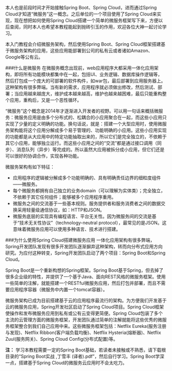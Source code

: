 本人也是前段时间才开始接触Spring Boot、Spring Cloud，进而通过Spring Cloud才知道“微服务”这一概念。之后单位的一个项目使用了Spring Cloud来实现，现在想把如何使用Spring Cloud搭建一个简单的微服务框架写下来，方便以后查阅，同时本人也希望本教程能起到抛砖引玉的作用，欢迎各位大神一起讨论学习。

本入门教程会介绍微服务架构，然后使用Spring Boot、Spring Cloud框架搭建基于微服务架构的应用，这些应用能部署到公司的私有云或者诸如Amazon、Google等公有云。

###什么是微服务
在微服务概念出现前，web应用程序大都采用一体化应用架构，即将所有功能模块都集中在一起，包括UI、业务逻辑、数据库操作逻辑等，然后打包成一个庞大的可部署的软件构件，如war包，最后部署到应用服务器上。这种架构有很多弊端。当有新的需求，应用程序就必须做出修改，然后测试、部署；当应用越来越庞大，维护成本越来越高，维护也越来越困难，最后只能重构整个应用，重构后，又是一个恶性循环。

“微服务”这个概念是2014年才逐渐进入开发者的视野。可以用一句话来概括微服务：微服务应用是由多个分布式的、松耦合的小应用聚合在一起，而这些小应用只实现了少量的定义明确的功能。换句话说，就是：搭建一个大型应用时，使用微服务架构能将这个应用分解成多个易于管理的、功能明确的小应用。这些小应用实现的功能都是从大应用中的特定功能抽取出来的，所以它们是完全独立的，不依赖于其它小应用，能够独立运行。而这些小应用之间的“交流”都是通过接口调用（同步）、消息队列（异步）等完成的。所以虽然大应用被拆分成小应用，但它们还是可以很好的协调合作，实现各种功能。

微服务架构有如下特征：

- 应用程序的逻辑被分解成多个功能明确的、具有明确责任边界的细粒度组件——微服务。
- 每个微服务都拥有自己独立的业务domain（可以理解为实体类）；完全独立，不依赖于其它任何组件；能够被多个应用程序重用。
- 微服务之间的交流基于一些基本规则。服务提供者和服务消费者之间的数据交换采用轻量级通信协议，如：HTTP和JSON。
- 微服务底层的实现具有编程语言、平台无关性。因为微服务间的交流是基于“技术无关性协议”（technology-neutral protocol），最常见的是JSON。这意味着微服务应用可以使用多种语言、技术进行搭建。

###为什么使用Spring Cloud搭建微服务应用
一体化应用架构有很多弊端，Spring开发团队发现有很多开发团队逐渐摒弃这种架构，转而向分布式应用方向研究。为应付这种转变，Spring开发团队启动了两个项目：Spring Boot和Spring Cloud。

Spring Boot是一个重新构想的Spring框架。Spring Boot基于Spring，但去掉了很多企业级的特性，并提供了一个基于Java、面向REST风格的微服务框架。使用一些简单的注解，就能搭建一个RESTful微服务应用，然后打包并部署，而且不需要应用程序容器（微服务中内置一个tomcat容器）。

微服务架构已成为目前搭建基于云的应用程序最流行的架构。为方便我们开发基于云的微服务应用，Spring开发社区启动了Spring Cloud项目。Spring Cloud框架使操作和发布微服务应用到私有或公有云变得更简便。Spring Cloud包装了多个主流的云管理方面的微服务框架，开发团队通过简单的注解就能将这些优秀的微服务框架整合到我们自己应用中来。这些微服务框架包括：Netflix Eureka(服务注册与发现)、Netflix Ribbon(客户端负载均衡)、Netflix Hysteria(熔断器)、Netflix Zuul(服务网关)、Spring Cloud Config(分布式配置)等。


**注：**
学习本教程需要一定的Spring Boot基础，若读者未接触或不熟悉，请下载根目录的“Spring Boot实战 ,丁雪丰 (译者).pdf”，然后自行学习。Spring Boot学深一点，搭建基于Spring Cloud的微服务云应用时不会太吃力。

